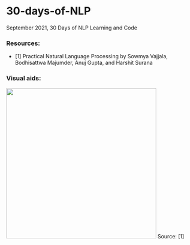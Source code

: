 # 30-days-of-NLP
September 2021, 30 Days of NLP Learning and Code

### Resources:
- [1] Practical Natural Language Processing by Sowmya Vajjala, Bodhisattwa Majumder, Anuj Gupta, and Harshit Surana

### Visual aids:
<img src="https://user-images.githubusercontent.com/25132365/131468402-4c2b2f8e-56d6-4434-a024-a561b260a4d2.png" width="400" /> 
Source: [1]
